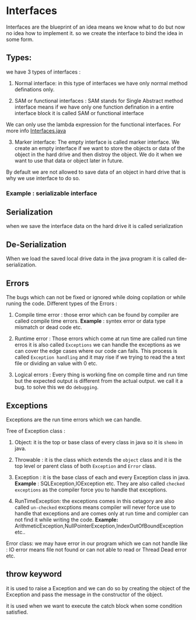 # Interfaces

Interfaces are the blueprint of an idea means we know what to do but now no idea how to implement it. so we create the interface to bind the idea in some form.

## Types: 
we have 3 types of interfaces :
1. Normal interface: in this type of interfaces we have only normal method definations only.

2. SAM or functional interfaces : SAM stands for Single Abstract method interface means if we have only one function defination in a entire interface block it is called SAM or functional interface

We can only use the lambda expression for the functional interfaces. For more info [Interfaces.java](./Demo.java)

3. Marker interface: 
The empty interface is called marker interface. We create an empty interface if we want to store the objects or data of the object in the hard drive and then distroy the object. 
We do it when we want to use that data or object later in future.

By default we are not allowed to save data of an object in hard drive that is why we use interface to do so.

### Example : serializable interface 

## Serialization 
when we save the interface data on the hard drive it is called serialization 

## De-Serialization 

When we load the saved local drive data in the java program it is called de-serialization.

## Errors 

The bugs which can not be fixed or ignored while doing copilation or while runing the code. 
Different types of the Errors : 

1. Compile time error : those error which can be found by compiler are called compile time errors. **Example** : syntex error or data type mismatch or dead code etc.

2. Runtime error : Those errors which come at run time are called run time erros it is also called `Exceptions` we can handle the exceptions as we can cover the edge cases where our code can fails. 
This process is called `Exception handling` and it may rise if we trying to read the a text file or dividing an value with 0 etc.

3. Logical errors : Every thing is working fine on compile time and run time but the expected output is different from the actual output. we call it a bug. to solve this we do `debugging`.

## Exceptions

Exceptions are the run time errors which we can handle.

Tree of Exception class :

1. Object: it is the top or base class of every class in java so it is `shemo` in java.

2. Throwable : it is the class which extends the `object` class and it is the top level or parent class of both `Exception` and `Error` class.

3. Exception : it is the base class of each and every Exception class in java. 
**Example** : SQLException,IOException etc.
They are also called `checked exceptions` as the compiler force you to handle that exceptions.

4. RunTimeException: the exceptions comes in this cetagory are also called `un-checked` excptions means compiler will never force use to handle that exceptions and are comes only at run time and comipler can not find it while writing the code.
**Example:** ArithmeticException,NullPointerException,IndexOutOfBoundException etc..

Error class: we may have error in our program which we can not handle like : IO error means file not found or can not able to read or Thread Dead error etc. 

## throw keyword 

it is used to raise a Exception and we can do so by creating the object of the Exception and pass the message in the constructor of the object. 

it is used when we want to execute the catch block when some condition satisfied.